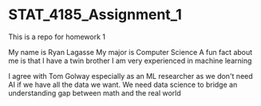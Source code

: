 # STAT_4185_Assignment_1
This is a repo for homework 1


My name is Ryan Lagasse
My major is Computer Science
A fun fact about me is that I have a twin brother
I am very experienced in machine learning


I agree with Tom Golway especially as an ML researcher as we don't need AI if we have all the data we want. We need data science to bridge an understanding gap between math and the real world
